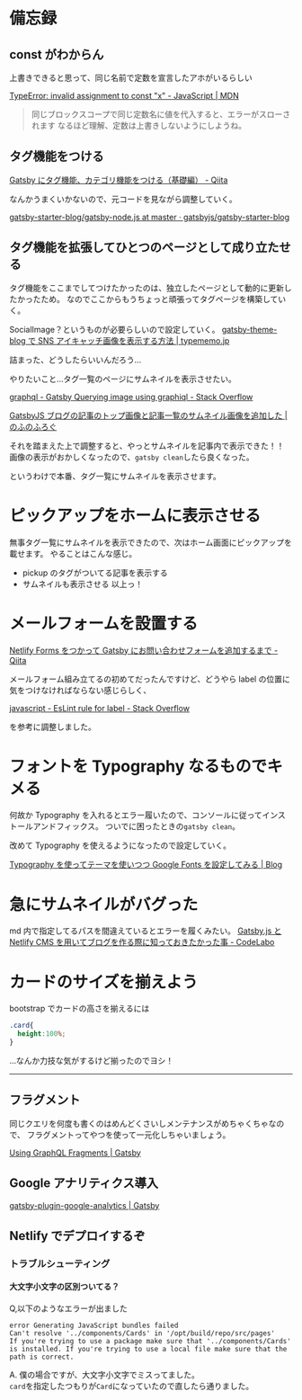 # 備忘録

## const がわからん

上書きできると思って、同じ名前で定数を宣言したアホがいるらしい

[TypeError: invalid assignment to const "x" \- JavaScript \| MDN](https://developer.mozilla.org/ja/docs/Web/JavaScript/Reference/Errors/Invalid_const_assignment)

> 同じブロックスコープで同じ定数名に値を代入すると、エラーがスローされます
> なるほど理解、定数は上書きしないようにしようね。

## タグ機能をつける

[Gatsby にタグ機能、カテゴリ機能をつける（基礎編） \- Qiita](https://qiita.com/yoshiki-0428/items/71d80713ffc264cf40f1#3-%E3%82%BF%E3%82%B0%E3%83%9A%E3%83%BC%E3%82%B8%E3%83%86%E3%83%B3%E3%83%97%E3%83%AC%E3%83%BC%E3%83%88%E3%82%92%E4%BD%9C%E6%88%90%E3%81%99%E3%82%8Btagtag)

なんかうまくいかないので、元コードを見ながら調整していく。

[gatsby\-starter\-blog/gatsby\-node\.js at master · gatsbyjs/gatsby\-starter\-blog](https://github.com/gatsbyjs/gatsby-starter-blog/blob/master/gatsby-node.js)

## タグ機能を拡張してひとつのページとして成り立たせる

タグ機能をここまでしてつけたかったのは、独立したページとして動的に更新したかったため。
なのでここからもうちょっと頑張ってタグページを構築していく。

SocialImage？というものが必要らしいので設定していく。
[gatsby\-theme\-blog で SNS アイキャッチ画像を表示する方法 \| typememo\.jp](https://typememo.jp/tech/gatsby-theme-blog-how-to-enable-social-image/)

詰まった、どうしたらいいんだろう…

やりたいこと…タグ一覧のページにサムネイルを表示させたい。

[graphql \- Gatsby Querying image using graphiql \- Stack Overflow](https://stackoverflow.com/questions/62263308/gatsby-querying-image-using-graphiql)

[GatsbyJS ブログの記事のトップ画像と記事一覧のサムネイル画像を追加した \| のふのふろぐ](https://rpf-noblog.com/2020-05-10/gatsby-hero/)

それを踏まえた上で調整すると、やっとサムネイルを記事内で表示できた！！
画像の表示がおかしくなったので、`gatsby clean`したら良くなった。

というわけで本番、タグ一覧にサムネイルを表示させます。

# ピックアップをホームに表示させる

無事タグ一覧にサムネイルを表示できたので、次はホーム画面にピックアップを載せます。
やることはこんな感じ。

- pickup のタグがついてる記事を表示する
- サムネイルも表示させる
  以上っ！

# メールフォームを設置する

[Netlify Forms をつかって Gatsby にお問い合わせフォームを追加するまで \- Qiita](https://qiita.com/hiropy0123/items/2e8d14ea66b78ab64847)

メールフォーム組み立てるの初めてだったんですけど、どうやら label の位置に気をつけなければならない感じらしく、

[javascript \- EsLint rule for label \- Stack Overflow](https://stackoverflow.com/questions/54446655/eslint-rule-for-label)

を参考に調整しました。

# フォントを Typography なるものでキメる

何故か Typography を入れるとエラー履いたので、コンソールに従ってインストールアンドフィックス。
ついでに困ったときの`gatsby clean`。

改めて Typography を使えるようになったので設定していく。

[Typography を使ってテーマを使いつつ Google Fonts を設定してみる \| Blog](https://dotgirl.net/2020/02/12/typography-google-fonts/)

# 急にサムネイルがバグった

md 内で指定してるパスを間違えているとエラーを履くみたい。
[Gatsby\.js と Netlify CMS を用いてブログを作る際に知っておきたかった事 \- CodeLabo](https://codelabo.com/posts/20200329163855)

# カードのサイズを揃えよう

bootstrap でカードの高さを揃えるには

```css:title=style.css
.card{
  height:100%;
}
```

…なんか力技な気がするけど揃ったのでヨシ！

---

## フラグメント

同じクエリを何度も書くのはめんどくさいしメンテナンスがめちゃくちゃなので、
フラグメントってやつを使って一元化しちゃいましょう。

[Using GraphQL Fragments \| Gatsby](https://www.gatsbyjs.com/docs/reference/graphql-data-layer/using-graphql-fragments/)

## Google アナリティクス導入

[gatsby\-plugin\-google\-analytics \| Gatsby](https://www.gatsbyjs.com/plugins/gatsby-plugin-google-analytics/#make-sure-plugin-and-script-are-loaded-first)

## Netlify でデプロイするぞ

### トラブルシューティング

#### 大文字小文字の区別ついてる？

Q,以下のようなエラーが出ました

```
error Generating JavaScript bundles failed
Can't resolve '../components/Cards' in '/opt/build/repo/src/pages'
If you're trying to use a package make sure that '../components/Cards' is installed. If you're trying to use a local file make sure that the path is correct.
```

A. 僕の場合ですが、大文字小文字でミスってました。  
`card`を指定したつもりが`Card`になっていたので直したら通りました。
